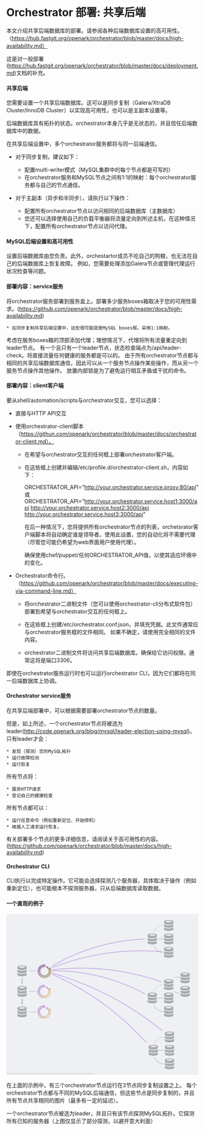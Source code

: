 # Orchestrator 部署: 共享后端

本文介绍共享后端数据库的部署。请参阅各种后端数据库设置的高可用性。（https://hub.fastgit.org/openark/orchestrator/blob/master/docs/high-availability.md）

这是对一般部署(https://hub.fastgit.org/openark/orchestrator/blob/master/docs/deployment.md)文档的补充。

#### 共享后端

您需要设置一个共享后端数据库。这可以是同步复制（Galera/XtraDB Cluster/InnoDB Cluster）以实现高可用性，也可以是主副本设置等。

后端数据库具有拓扑的状态。orchestrator本身几乎是无状态的，并且信任后端数据库中的数据。

在共享后端设置中，多个orchestrator服务都将与同一后端通信。

* 对于同步复制，建议如下：

    * 配置multi-writer模式（MySQL集群中的每个节点都是可写的）
    * 在orchestrator服务和MySQL节点之间有1:1的映射：每个orchestrator服务都与自己的节点通信。

* 对于主副本（异步和半同步），请执行以下操作：

    * 配置所有orchestrator节点以访问相同的后端数据库（主数据库）
    * 您还可以选择使用自己的负载平衡器将流量定向到所述主机，在这种情况下，配置所有orchestrator节点以访问代理。

#### MySQL后端设置和高可用性

设置后端数据库由您负责。此外，orchestartor成员不吃自己的狗粮，也无法在自己的后端数据库上恢复故障。
例如，您需要处理添加Galera节点或管理代理运行状况检查等问题。

#### 部署内容：service服务

将orchestrator服务部署到服务盒上。部署多少服务boxes箱取决于您的可用性需求。(https://github.com/openark/orchestrator/blob/master/docs/high-availability.md)

    * 在同步复制共享后端设置中，这些很可能就是MySQL boxes框，采用1:1映射。

考虑在服务boxes箱的顶部添加代理；理想情况下，代理将所有流量重定向到leader节点。
有一个且只有一个leader节点，状态检查端点为/api/leader-check。将直接流量任何健康的服务都是可以的。
由于所有orchestrator节点都与相同的共享后端数据库通信，因此可以从一个服务节点操作某些操作，而从另一个服务节点操作其他操作。
放置内部锁是为了避免运行相互矛盾或干扰的命令。

#### 部署内容：client客户端

要从shell/automation/scripts与orchestrator交互，您可以选择：

* 直接与HTTP API交互
* 使用orchestrator-client脚本（https://githun.com/openark/orchestrator/blob/master/docs/orchestrator-client.md）。

    * 在希望与orchestrator交互的任何框上部署orchestrator客户端。
    * 在这些框上创建并编辑/etc/profile.d/orchestrator-client.sh，内容如下：
    
    
        ORCHESTRATOR_API=”http://your.orchestrator.service.proxy:80/api"
        或
        ORCHESTRATOR_API=”http://your.orchestrator.service.host1:3000/api http://your.orchestrator.service.host2:3000/api http://your.orchestrator.service.host3:3000/api"
    
        在后一种情况下，您将提供所有orchestrator节点的列表，orchetsrator客户端脚本将自动确定谁是领导者。使用此设置，您的自动化将不需要代理（尽管您可能仍希望为web界面用户使用代理）。
        
        确保使用chef/puppet/任何ORCHESTRATOR_API值，以使其适应环境中的变化。

* Orchestrator命令行。（https://github.com/openark/orchestrator/blob/master/docs/executing-via-command-line.md）

    * 将orchestrator二进制文件（您可以使用orchestrator-cli分布式软件包）部署到希望与orchestrator交互的任何框上。
    
    * 在这些框上创建/etc/orchestrator.conf.json，并填充凭据。此文件通常应与orchestrator服务框的文件相同。
      如果不确定，请使用完全相同的文件内容。
    
    * orchestrator二进制文件将访问共享后端数据库。确保给它访问权限。通常这将是端口3306。

即使在orchestrator服务运行时也可以运行orchestrator CLI，因为它们都将在同一后端数据库上协调。

#### Orchestrator service服务

在共享后端部署中，可以根据需要部署orchestrator节点的数量。

但是，如上所述，一个orchestrator节点将被选为leader(http://code.openark.org/blog/mysql/leader-election-using-mysql)。只有leader才会：

    * 发现（探测）您的MySQL拓扑
    * 运行故障检测
    * 运行恢复

所有节点将：

    * 服务HTTP请求
    * 登记自己的健康检查

所有节点都可以：

    * 运行任意命令（例如重新定位、开始停机）
    * 根据人工请求运行恢复。

有关部署多个节点的更多详细信息，请阅读关于高可用性的内容。(https://github.com/openark/orchestrator/blob/master/docs/high-availability.md)

#### Orchestrator CLI

CLI执行以完成特定操作。它可能会选择探测几个服务器，具体取决于操作（例如重新定位），也可能根本不探测服务器，只从后端数据库读取数据。

#### 一个直观的例子

![avatar](./图片/deployment-shared-backend/图1.png)

在上面的示例中，有三个orchestrator节点运行在3节点同步复制设置之上。
每个orchestrator节点都与不同的MySQL后端通信，但这些节点是同步复制的，并且所有节点共享相同的图片（最多有一定的延迟）。

一个orchestrator节点被选为leader，并且只有该节点探测MySQL拓扑。它探测所有已知的服务器（上图仅显示了部分探测，以避开意大利面）

